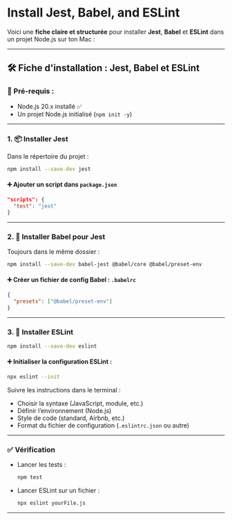 # Install Jest, Babel, and ESLint

Voici une **fiche claire et structurée** pour installer **Jest**, **Babel** et **ESLint** dans un projet Node.js sur ton Mac :

---

## 🛠️ Fiche d'installation : Jest, Babel et ESLint

### 📁 Pré-requis :
- Node.js 20.x installé ✅
- Un projet Node.js initialisé (`npm init -y`)

---

### 1. 📦 **Installer Jest**
Dans le répertoire du projet :
```bash
npm install --save-dev jest
```

#### ➕ Ajouter un script dans `package.json`
```json
"scripts": {
  "test": "jest"
}
```

---

### 2. 🔧 **Installer Babel pour Jest**
Toujours dans le même dossier :
```bash
npm install --save-dev babel-jest @babel/core @babel/preset-env
```

#### ➕ Créer un fichier de config Babel : `.babelrc`
```json
{
  "presets": ["@babel/preset-env"]
}
```

---

### 3. 🧹 **Installer ESLint**
```bash
npm install --save-dev eslint
```

#### ➕ Initialiser la configuration ESLint :
```bash
npx eslint --init
```
Suivre les instructions dans le terminal :
- Choisir la syntaxe (JavaScript, module, etc.)
- Définir l’environnement (Node.js)
- Style de code (standard, Airbnb, etc.)
- Format du fichier de configuration (`.eslintrc.json` ou autre)

---

### ✅ Vérification
- Lancer les tests :  
  ```bash
  npm test
  ```
- Lancer ESLint sur un fichier :
  ```bash
  npx eslint yourFile.js
  ```

---
